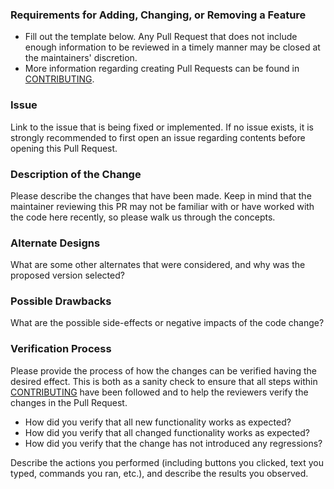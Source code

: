 ### Requirements for Adding, Changing, or Removing a Feature

- Fill out the template below. Any Pull Request that does not include enough information to be reviewed in a timely manner may be closed at the maintainers' discretion.
- More information regarding creating Pull Requests can be found in [CONTRIBUTING](https://github.com/vanhoofmaarten/xmplr/blob/master/CONTRIBUTING.md#creating-a-pull-request).

### Issue

Link to the issue that is being fixed or implemented. If no issue exists, it is strongly recommended to first open an issue regarding contents before opening this Pull Request.

### Description of the Change

Please describe the changes that have been made. Keep in mind that the maintainer reviewing this PR may not be familiar with or have worked with the code here recently, so please walk us through the concepts.

### Alternate Designs

What are some other alternates that were considered, and why was the proposed version selected?

### Possible Drawbacks

What are the possible side-effects or negative impacts of the code change?

### Verification Process

Please provide the process of how the changes can be verified having the desired effect. This is both as a sanity check to ensure that all steps within [CONTRIBUTING](https://github.com/vanhoofmaarten/xmplr/blob/master/CONTRIBUTING.md#creating-a-pull-request) have been followed and to help the reviewers verify the changes in the Pull Request.

- How did you verify that all new functionality works as expected?
- How did you verify that all changed functionality works as expected?
- How did you verify that the change has not introduced any regressions?

Describe the actions you performed (including buttons you clicked, text you typed, commands you ran, etc.), and describe the results you observed.
